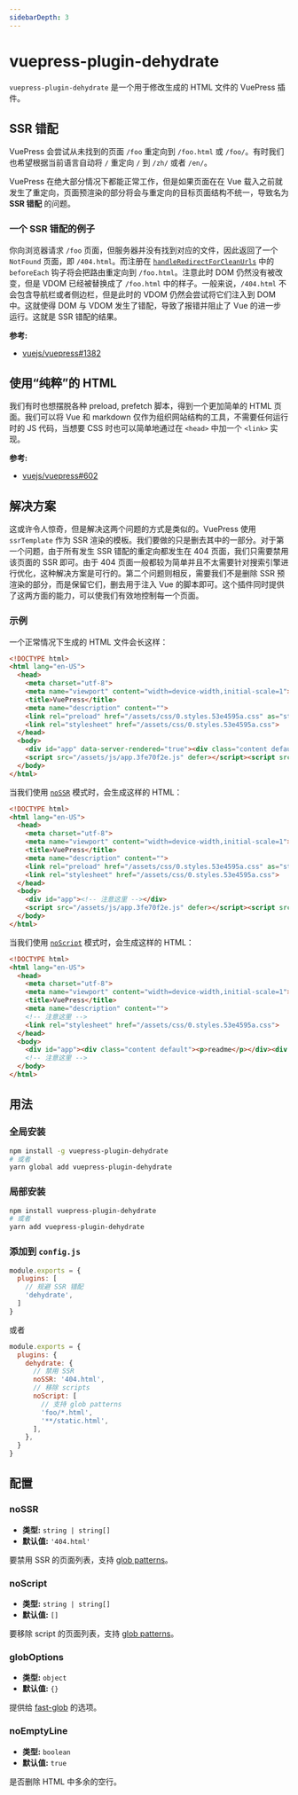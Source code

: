 ```yaml
---
sidebarDepth: 3
---
```


# vuepress-plugin-dehydrate

`vuepress-plugin-dehydrate` 是一个用于修改生成的 HTML 文件的 VuePress 插件。

## SSR 错配

VuePress 会尝试从未找到的页面 `/foo` 重定向到 `/foo.html` 或 `/foo/`。有时我们也希望根据当前语言自动将 `/` 重定向 `/` 到 `/zh/` 或者 `/en/`。

VuePress 在绝大部分情况下都能正常工作，但是如果页面在在 Vue 载入之前就发生了重定向，页面预渲染的部分将会与重定向的目标页面结构不统一，导致名为 **SSR 错配** 的问题。

### 一个 SSR 错配的例子

你向浏览器请求 `/foo` 页面，但服务器并没有找到对应的文件，因此返回了一个 `NotFound` 页面，即 `/404.html`。而注册在 [`handleRedirectForCleanUrls`](https://github.com/vuejs/vuepress/blob/master/packages/%40vuepress/core/lib/client/redirect.js#L23-L50) 中的 `beforeEach` 钩子将会把路由重定向到 `/foo.html`。注意此时 DOM 仍然没有被改变，但是 VDOM 已经被替换成了 `/foo.html` 中的样子。一般来说，`/404.html` 不会包含导航栏或者侧边栏，但是此时的 VDOM 仍然会尝试将它们注入到 DOM 中。这就使得 DOM 与 VDOM 发生了错配，导致了报错并阻止了 Vue 的进一步运行。这就是 SSR 错配的结果。

**参考:**

- [vuejs/vuepress#1382](https://github.com/vuejs/vuepress/issues/1382)

## 使用“纯粹”的 HTML

我们有时也想摆脱各种 preload, prefetch 脚本，得到一个更加简单的 HTML 页面。我们可以将 Vue 和 markdown 仅作为组织网站结构的工具，不需要任何运行时的 JS 代码，当想要 CSS 时也可以简单地通过在 `<head>` 中加一个 `<link>` 实现。

**参考:**

- [vuejs/vuepress#602](https://github.com/vuejs/vuepress/issues/602)

## 解决方案

这或许令人惊奇，但是解决这两个问题的方式是类似的。VuePress 使用 `ssrTemplate` 作为 SSR 渲染的模板。我们要做的只是删去其中的一部分。对于第一个问题，由于所有发生 SSR 错配的重定向都发生在 404 页面，我们只需要禁用该页面的 SSR 即可。由于 404 页面一般都较为简单并且不太需要针对搜索引擎进行优化，这种解决方案是可行的。第二个问题则相反，需要我们不是删除 SSR 预渲染的部分，而是保留它们，删去用于注入 Vue 的脚本即可。这个插件同时提供了这两方面的能力，可以使我们有效地控制每一个页面。

### 示例

一个正常情况下生成的 HTML 文件会长这样：

```html
<!DOCTYPE html>
<html lang="en-US">
  <head>
    <meta charset="utf-8">
    <meta name="viewport" content="width=device-width,initial-scale=1">
    <title>VuePress</title>
    <meta name="description" content="">
    <link rel="preload" href="/assets/css/0.styles.53e4595a.css" as="style"><link rel="preload" href="/assets/js/app.3fe70f2e.js" as="script"><link rel="preload" href="/assets/js/3.db027a4f.js" as="script"><link rel="preload" href="/assets/js/5.222ba868.js" as="script"><link rel="prefetch" href="/assets/js/2.418462f5.js"><link rel="prefetch" href="/assets/js/4.f6ba1d08.js"><link rel="prefetch" href="/assets/js/6.d7ad24ac.js">
    <link rel="stylesheet" href="/assets/css/0.styles.53e4595a.css">
  </head>
  <body>
    <div id="app" data-server-rendered="true"><div class="content default"><p>readme</p></div><div class="global-ui"></div></div>
    <script src="/assets/js/app.3fe70f2e.js" defer></script><script src="/assets/js/3.db027a4f.js" defer></script><script src="/assets/js/5.222ba868.js" defer></script>
  </body>
</html>
```

当我们使用 [`noSSR`](./config.md#nossr) 模式时，会生成这样的 HTML：

```html
<!DOCTYPE html>
<html lang="en-US">
  <head>
    <meta charset="utf-8">
    <meta name="viewport" content="width=device-width,initial-scale=1">
    <title>VuePress</title>
    <meta name="description" content="">
    <link rel="preload" href="/assets/css/0.styles.53e4595a.css" as="style"><link rel="preload" href="/assets/js/app.3fe70f2e.js" as="script"><link rel="preload" href="/assets/js/3.db027a4f.js" as="script"><link rel="preload" href="/assets/js/5.222ba868.js" as="script"><link rel="prefetch" href="/assets/js/2.418462f5.js"><link rel="prefetch" href="/assets/js/4.f6ba1d08.js"><link rel="prefetch" href="/assets/js/6.d7ad24ac.js">
    <link rel="stylesheet" href="/assets/css/0.styles.53e4595a.css">
  </head>
  <body>
    <div id="app"><!-- 注意这里 --></div>
    <script src="/assets/js/app.3fe70f2e.js" defer></script><script src="/assets/js/3.db027a4f.js" defer></script><script src="/assets/js/5.222ba868.js" defer></script>
  </body>
</html>
```

当我们使用 [`noScript`](./config.md#noscript) 模式时，会生成这样的 HTML：

```html
<!DOCTYPE html>
<html lang="en-US">
  <head>
    <meta charset="utf-8">
    <meta name="viewport" content="width=device-width,initial-scale=1">
    <title>VuePress</title>
    <meta name="description" content="">
    <!-- 注意这里 -->
    <link rel="stylesheet" href="/assets/css/0.styles.53e4595a.css">
  </head>
  <body>
    <div id="app"><div class="content default"><p>readme</p></div><div class="global-ui"></div></div>
    <!-- 注意这里 -->
  </body>
</html>
```

## 用法

### 全局安装

```bash
npm install -g vuepress-plugin-dehydrate
# 或者
yarn global add vuepress-plugin-dehydrate
```

### 局部安装

```bash
npm install vuepress-plugin-dehydrate
# 或者
yarn add vuepress-plugin-dehydrate
```

### 添加到 `config.js`

```js
module.exports = {
  plugins: [
    // 规避 SSR 错配
    'dehydrate',
  ]
}
```
或者
```js
module.exports = {
  plugins: {
    dehydrate: {
      // 禁用 SSR
      noSSR: '404.html',
      // 移除 scripts
      noScript: [
        // 支持 glob patterns
        'foo/*.html',
        '**/static.html',
      ],
    },
  }
}
```

## 配置

### noSSR

- **类型:** `string | string[]`
- **默认值:** `'404.html'`

要禁用 SSR 的页面列表，支持 [glob patterns](https://github.com/isaacs/minimatch#usage)。

### noScript

- **类型:** `string | string[]`
- **默认值:** `[]`

要移除 script 的页面列表，支持 [glob patterns](https://github.com/isaacs/minimatch#usage)。

### globOptions

- **类型:** `object`
- **默认值:** `{}`

提供给 [fast-glob](https://github.com/mrmlnc/fast-glob#options-1) 的选项。

### noEmptyLine

- **类型:** `boolean`
- **默认值:** `true`

是否删除 HTML 中多余的空行。
